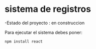 <h1>sistema de registros </h1>

-Estado del proyecto : en construccion

Para ejecutar el sistema debes poner:

```npm install react```
